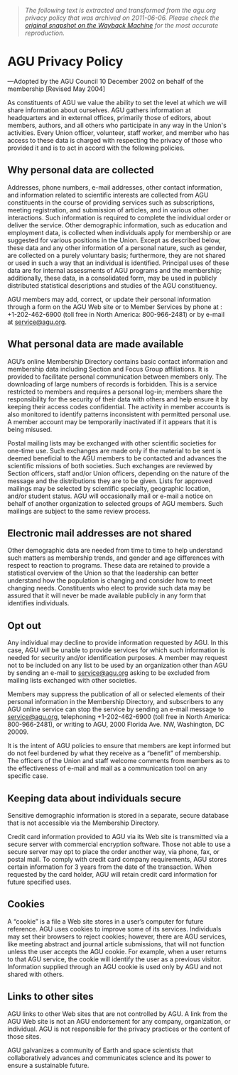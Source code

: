 > *The following text is extracted and transformed from the agu.org privacy policy that was archived on 2011-06-06. Please check the [original snapshot on the Wayback Machine](https://web.archive.org/web/20110606111721id_/http%3A//www.agu.org/about/governance/policies/privacy.shtml) for the most accurate reproduction.*

# AGU Privacy Policy

—Adopted by the AGU Council 10 December 2002 on behalf of the membership [Revised May 2004]

As constituents of AGU we value the ability to set the level at which we will share information about ourselves. AGU gathers information at headquarters and in external offices, primarily those of editors, about members, authors, and all others who participate in any way in the Union's activities. Every Union officer, volunteer, staff worker, and member who has access to these data is charged with respecting the privacy of those who provided it and is to act in accord with the following policies.

## Why personal data are collected

Addresses, phone numbers, e-mail addresses, other contact information, and information related to scientific interests are collected from AGU constituents in the course of providing services such as subscriptions, meeting registration, and submission of articles, and in various other interactions. Such information is required to complete the individual order or deliver the service. Other demographic information, such as education and employment data, is collected when individuals apply for membership or are suggested for various positions in the Union. Except as described below, these data and any other information of a personal nature, such as gender, are collected on a purely voluntary basis; furthermore, they are not shared or used in such a way that an individual is identified. Principal uses of these data are for internal assessments of AGU programs and the membership; additionally, these data, in a consolidated form, may be used in publicly distributed statistical descriptions and studies of the AGU constituency.

AGU members may add, correct, or update their personal information through a form on the AGU Web site or to Member Services by phone at : +1-202-462-6900 (toll free in North America: 800-966-2481) or by e-mail at [service@agu.org](mailto:service@agu.org).

## What personal data are made available

AGU’s online Membership Directory contains basic contact information and membership data including Section and Focus Group affiliations. It is provided to facilitate personal communication between members only. The downloading of large numbers of records is forbidden. This is a service restricted to members and requires a personal log-in; members share the responsibility for the security of their data with others and help ensure it by keeping their access codes confidential. The activity in member accounts is also monitored to identify patterns inconsistent with permitted personal use. A member account may be temporarily inactivated if it appears that it is being misused.

Postal mailing lists may be exchanged with other scientific societies for one-time use. Such exchanges are made only if the material to be sent is deemed beneficial to the AGU members to be contacted and advances the scientific missions of both societies. Such exchanges are reviewed by Section officers, staff and/or Union officers, depending on the nature of the message and the distributions they are to be given. Lists for approved mailings may be selected by scientific specialty, geographic location, and/or student status. AGU will occasionally mail or e-mail a notice on behalf of another organization to selected groups of AGU members. Such mailings are subject to the same review process.

## Electronic mail addresses are not shared

Other demographic data are needed from time to time to help understand such matters as membership trends, and gender and age differences with respect to reaction to programs. These data are retained to provide a statistical overview of the Union so that the leadership can better understand how the population is changing and consider how to meet changing needs. Constituents who elect to provide such data may be assured that it will never be made available publicly in any form that identifies individuals.

## Opt out

Any individual may decline to provide information requested by AGU. In this case, AGU will be unable to provide services for which such information is needed for security and/or identification purposes. A member may request not to be included on any list to be used by an organization other than AGU by sending an e-mail to [service@agu.org](mailto:service@agu.org) asking to be excluded from mailing lists exchanged with other societies.

Members may suppress the publication of all or selected elements of their personal information in the Membership Directory, and subscribers to any AGU online service can stop the service by sending an e-mail message to [service@agu.org](mailto:service@agu.org), telephoning +1-202-462-6900 (toll free in North America: 800-966-2481), or writing to AGU, 2000 Florida Ave. NW, Washington, DC 20009.

It is the intent of AGU policies to ensure that members are kept informed but do not feel burdened by what they receive as a “benefit” of membership. The officers of the Union and staff welcome comments from members as to the effectiveness of e-mail and mail as a communication tool on any specific case.

## Keeping data about individuals secure

Sensitive demographic information is stored in a separate, secure database that is not accessible via the Membership Directory.

Credit card information provided to AGU via its Web site is transmitted via a secure server with commercial encryption software. Those not able to use a secure server may opt to place the order another way, via phone, fax, or postal mail. To comply with credit card company requirements, AGU stores certain information for 3 years from the date of the transaction. When requested by the card holder, AGU will retain credit card information for future specified uses.

## Cookies

A “cookie” is a file a Web site stores in a user’s computer for future reference. AGU uses cookies to improve some of its services. Individuals may set their browsers to reject cookies; however, there are AGU services, like meeting abstract and journal article submissions, that will not function unless the user accepts the AGU cookie. For example, when a user returns to that AGU service, the cookie will identify the user as a previous visitor. Information supplied through an AGU cookie is used only by AGU and not shared with others.

## Links to other sites

AGU links to other Web sites that are not controlled by AGU. A link from the AGU Web site is not an AGU endorsement for any company, organization, or individual. AGU is not responsible for the privacy practices or the content of those sites.

AGU galvanizes a community of Earth and space scientists that collaboratively advances and communicates science and its power to ensure a sustainable future.
